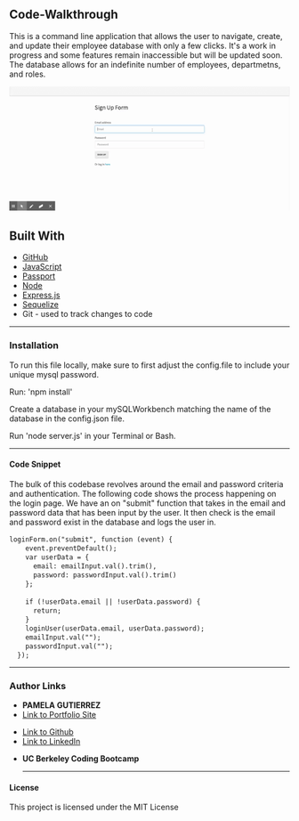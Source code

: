 ## Code-Walkthrough

This is a command line application that allows the user to navigate, create, and update their employee database with only a few clicks. It's a work in progress and some features remain inaccessible but will be updated soon. The database allows for an indefinite number of employees, departmetns, and roles. 

![Alt Text](public/gif/Passport%20Authentication.gif)

## **Built With**
* [GitHub](https://github.com/)
* [JavaScript](https://www.javascript.com/)
* [Passport](http://www.passportjs.org/)
* [Node](https://nodejs.org/en/)
* [Express.js](https://www.npmjs.com/package/inquirer)
* [Sequelize](https://sequelize.org/)
*  Git - used to track changes to code
______________________________________________________________________________
  
### **Installation**

To run this file locally, make sure to first adjust the config.file to include your unique mysql password. 

Run: 
'npm install'

Create a database in your mySQLWorkbench matching the name of the database in the config.json file.

Run 'node server.js' in your Terminal or Bash. 

______________________________________________________________________________

#### **Code Snippet**

The bulk of this codebase revolves around the email and password criteria and authentication. The following code shows the process happening on the login page. We have an on "submit" function that takes in the email and password data that has been input by the user. It then check is the email and password exist in the database and logs the user in. 
```
loginForm.on("submit", function (event) {
    event.preventDefault();
    var userData = {
      email: emailInput.val().trim(),
      password: passwordInput.val().trim()
    };

    if (!userData.email || !userData.password) {
      return;
    }
    loginUser(userData.email, userData.password);
    emailInput.val("");
    passwordInput.val("");
  });
```

__________________________________________________________________________

### **Author Links**

* **PAMELA GUTIERREZ**
* [Link to Portfolio Site](https://pamela-gutierrez.github.io/updated-portfolio/)
- [Link to Github](https://github.com/pamela-gutierrez) 
- [Link to LinkedIn](www.linkedin.com/in/pamela-gutierrez)

* **UC Berkeley Coding Bootcamp**
  _____________________________________________________________________________

#### **License**

This project is licensed under the MIT License


   